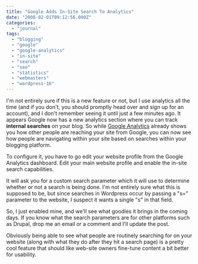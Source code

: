 ```yaml
---
title: "Google Adds In-Site Search To Analytics"
date: "2008-02-01T09:12:56.000Z"
categories: 
  - "journal"
tags: 
  - "blogging"
  - "google"
  - "google-analytics"
  - "in-site"
  - "search"
  - "seo"
  - "statistics"
  - "webmasters"
  - "wordpress-16"
---
```


I'm not entirely sure if this is a new feature or not, but I use analytics all the time (and if you don't, you should promptly head over and sign up for an account), and I don't remember seeing it until just a few minutes ago. It appears Google now has a new analytics section where you can track **internal searches** on your blog. So while [Google Analytics](http://www.google.com/analytics/) already shows you how other people are reaching your site from Google, you can now see how people are navigating within your site based on searches within your blogging platform.

To configure it, you have to go edit your website profile from the Google Analytics dashboard. Edit your main website profile and enable the in-site search capabilities.

It will ask you for a custom search parameter which it will use to determine whether or not a search is being done. I'm not entirely sure what this is supposed to be, but since searches in Wordpress occur by passing a "s=" parameter to the website, I suspect it wants a single "s" in that field.

So, I just enabled mine, and we'll see what goodies it brings in the coming days. If you know what the search parameters are for other platforms such as Drupal, drop me an email or a comment and I'll update the post.

Obviously being able to see what people are routinely searching for on your website (along with what they do after they hit a search page) is a pretty cool feature that should like web-site owners fine-tune content a bit better for usability.
